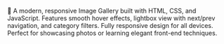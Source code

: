 🌟 A modern, responsive Image Gallery built with HTML, CSS, and JavaScript. Features smooth hover effects, lightbox view with next/prev navigation, and category filters. Fully responsive design for all devices. Perfect for showcasing photos or learning elegant front-end techniques.
